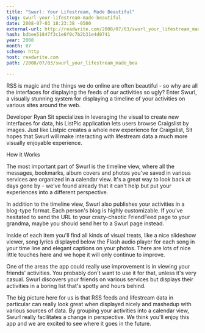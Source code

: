 ```yaml
---
title: "Swurl: Your Lifestream, Made Beautiful"
slug: swurl-your-lifestream-made-beautiful
date: 2008-07-03 18:23:38 -0500
external-url: http://readwrite.com/2008/07/03/swurl_your_lifestream_made_bea
hash: bdbee51847f3c1e6f0c7b2b31e4d0741
year: 2008
month: 07
scheme: http
host: readwrite.com
path: /2008/07/03/swurl_your_lifestream_made_bea

---
```


RSS is magic and the things we do online are often beautiful - so why are all the interfaces for displaying the feeds of our activities so ugly?  Enter Swurl, a visually stunning system for displaying a timeline of your activities on various sites around the web.


Developer Ryan Sit specializes in leveraging the visual to create new interfaces for data, his ListPic application lets users browse Craigslist by images.   Just like Listpic creates a whole new experience for Craigslist, Sit hopes that Swurl will make interacting with lifestream data a much more visually enjoyable experience.


How it Works

The most important part of Swurl is the timeline view, where all the messages, bookmarks, album covers and photos you've saved in various services are organized in a calendar view.  It's a great way to look back at days gone by - we've found already that it can't help but put your experiences into a different perspective.


In addition to the timeline view, Swurl also publishes your activities in a blog-type format.  Each person's blog is highly customizable.  If you've hesitated to send the URL to your crazy-chaotic FriendFeed page to your grandma, maybe you should send her to a Swurl page instead.


Inside of each item you'll find all kinds of visual treats, like a nice slideshow viewer, song lyrics displayed below the Flash audio player for each song in your time line and elegant captions on your photos.   There are lots of nice little touches here and we hope it will only continue to improve.


One of the areas the app could really use improvement is in viewing your friends' activities.  You probably don't want to use it for that, unless it's very casual.  Swurl discovers your friends on various services but displays their activities in a boring list that's spotty and hours behind.


The big picture here for us is that RSS feeds and lifestream data in particular can really look great when displayed nicely and mashedup with various sources of data.  By grouping your activities into a calendar view, Swurl really facilitates a change in perspective.  We think you'll enjoy this app and we are excited to see where it goes in the future.

